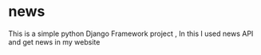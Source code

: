 # news
This is a simple python Django Framework project , In this I used news API and get news in my website
